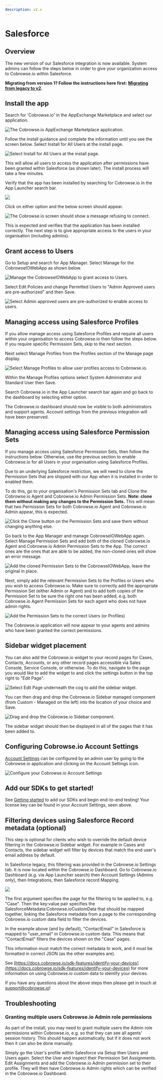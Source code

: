 ```yaml
---
description: v2.x
---
```


# Salesforce

## Overview

The new version of our Salesforce integration is now available. System admins can follow the steps below in order to give your organization access to Cobrowse.io within Salesforce.

**Migrating from version 1? Follow the instructions here first:** [**Migrating from legacy to v2**](migrating-from-legacy-to-v2.md)**.**

## Install the app

Search for 'Cobrowse.io' in the AppExchange Marketplace and select our application. 

![The Cobrowse.io AppExchange Marketplace application.](../../../.gitbook/assets/screenshot-2021-09-20-at-15.19.06.png)

Follow the install guidance and complete the information until you see the screen below. Select Install for All Users at the install page.

![Select Install for All Users at the install page.](../../../.gitbook/assets/screenshot-2021-09-20-at-15.22.51.png)

This will allow all users to access the application after permissions have been granted within Salesforce \(as shown later\). The install process will take a few minutes.

Verify that the app has been installed by searching for Cobrowse.io in the App Launcher search bar.

![](../../../.gitbook/assets/screenshot-2021-09-20-at-15.25.37.png)

Click on either option and the below screen should appear.

![The Cobrowse.io screen should show a message refusing to connect.](../../../.gitbook/assets/screenshot-2021-09-01-at-22.38.50.png)

This is expected and verifies that the application has been installed correctly. The next step is to give appropriate access to the users in your organisation \(including admins\).

## Grant access to Users

Go to Setup and search for App Manager. Select Manage for the CobrowseIOWebApp as shown below.

![Manage the CobrowseIOWebApp to grant access to Users.](../../../.gitbook/assets/screenshot-2021-09-20-at-15.32.03.png)

Select Edit Policies and change Permitted Users to "Admin Approved users are pre-authorized" and then Save.

![Select Admin approved users are pre-authorized to enable access to users.](../../../.gitbook/assets/screenshot-2021-09-20-at-15.34.17.png)

## Managing access using Salesforce Profiles 

If you allow manage access using Salesforce Profiles and require all users within your organisation to access Cobrowse.io then follow the steps below. If you require specific Permission Sets, skip to the next section.

Next select Manage Profiles from the Profiles section of the Manage page display. 

![Select Manage Profiles to allow user profiles access to Cobrowse.io. ](../../../.gitbook/assets/screenshot-2021-09-20-at-15.36.40.png)

Within the Manage Profiles options select System Administrator and Standard User then Save. 

Search Cobrowse.io in the App Launcher search bar again and go back to the dashboard by selecting either option.

The Cobrowse.io dashboard should now be visible to both administrators and support agents. Account settings from the previous integration will have been preserved.

## Managing access using Salesforce Permission Sets

If you manage access using Salesforce Permission Sets, then follow the instructions below. Otherwise, use the previous section to enable Cobrowse.io for all Users in your organisation using Salesforce Profiles.  

Due to an underlying Salesforce restriction, we will need to clone the Permission Sets that are shipped with our App when it is installed in order to enabled them. 

To do this, go to your organisation's Permission Sets tab and Clone the Cobrowse.io Agent and Cobrowse.io Admin Permission Sets. **Note: clone them without making any changes to the Permission Sets.** This will mean that two Permission Sets for both Cobrowse.io Agent and Cobrowse.io Admin appear, this is expected. 

![Click the Clone button on the Permission Sets and save them without changing anything else.](../../../.gitbook/assets/screenshot-2021-09-14-at-16.42.46.png)

Go back to the App Manager and manage CobrowseIOWebApp again. Select Manage Permission Sets and add both of the cloned Cobrowse.io Agent and Cobrowse.io Admin Permission Sets to the App. The correct ones are the ones that are able to be added, the non-cloned ones will show an error message. 

![Add the cloned Permission Sets to the CobrowseIOWebApp, leave the original in place.](../../../.gitbook/assets/screenshot-2021-09-14-at-16.44.57.png)

Next, simply add the relevant Permission Sets to the Profiles or Users who you wish to access Cobrowse.io. Make sure to correctly add the appropriate Permission Set \(either Admin or Agent\) and to add both copies of the Permission Set to be sure the right one has been added, e.g. both Cobrowse.io Agent Permission Sets for each agent who does not have admin rights.

![Add the Permission Sets to the correct Users \(or Profiles\)](../../../.gitbook/assets/screenshot-2021-09-14-at-16.46.41.png)

The Cobrowse.io application will now appear to your agents and admins who have been granted the correct permissions.

## Sidebar widget placement

You can also add the Cobrowse.io widget to your record pages for Cases, Contacts, Accounts, or any other record pages accessible via Sales Console, Service Console, or otherwise. To do this, navigate to the  page you would like to add the widget to and click the settings button in the top right to "Edit Page".

![Select Edit Page underneath the cog to add the sidebar widget.](../../../.gitbook/assets/screenshot-2021-09-20-at-15.41.34.png)

You can then drag and drop the Cobrowse.io Sidebar managed component \(from Custom - Managed on the left\) into the location of your choice and Save.

![Drag and drop the Cobrowse.io Sidebar component.](../../../.gitbook/assets/screenshot-2021-09-20-at-16.28.20.png)

The sidebar widget should then be displayed in all of the pages that it has been added to.

## Configuring Cobrowse.io Account Settings

[Account Settings](../../../sdk-features/account-configuration.md) can be configured by an admin user by going to the Cobrowse.io application and clicking on the Account Settings icon.

![Configure your Cobrowse.io Account Settings](../../../.gitbook/assets/screenshot-2021-09-20-at-11.34.44.png)

## Add our SDKs to get started!

See [Getting started](../../../) to add our SDKs and begin end-to-end testing! Your license key can be found in your Account Settings, seen above.

## Filtering devices using Salesforce Record metadata \(optional\)

This step is optional for clients who wish to override the default device filtering in the Cobrowse.io Sidebar widget. For example in Cases and Contacts, the sidebar widget will filter by devices that match the end user's email address by default.

In Salesforce legacy, this filtering was provided in the Cobrowse.io Settings tab. It is now located within the Cobrowse.io Dashboard. Go to Cobrowse.io Dashboard \(e.g. via App Launcher search\) then Account Settings \(Admins only\), then Integrations, then Salesforce record Mapping. 

![](../../../.gitbook/assets/screenshot-2021-09-20-at-16.31.34.png)

The first argument specifies the page for the filtering to be applied to, e.g. "Case". Then the key:value pair specifies the SalesforceMetadata:Cobrowse.ioCustomData that should be mapped together, linking the Salesforce metadata from a page to the corresponding Cobrowse.io custom data field to filter the devices.

In the example above \(and by default\), "ContactEmail" in Salesforce is mapped to "user\_email" in Cobrowse.io custom data. This means that "ContactEmail" filters the devices shown on the "Case" pages.

This information must match the correct metadata to work, and it must be formatted in correct JSON \(as the other examples are\).

See [https://docs.cobrowse.io/sdk-features/identify-your-devices](https://docs.cobrowse.io/sdk-features/identify-your-devices) for more information on using Cobrowse.io custom data to identify your devices.

If you have any questions about the above steps then please get in touch at [support@cobrowse.io](mailto:support@cobrowse.io)!

## Troubleshooting

### Granting multiple users Cobrowse.io Admin role permissions

As part of the install, you may need to grant multiple users the Admin role permissions within Cobrowse.io, e.g. so that they can see all agents' session history. This should happen automatically, but if it does not work then it can also be done manually.

Simply go the User's profile within Salesforce via Setup then Users and Users again. Select the User and inspect their Permission Set Assignments. Edit Assignments and add the Cobrowse.io Admin permission set to their profile. They will then have Cobrowse.io Admin rights which can be verified in the Cobrowse.io Dashboard.

